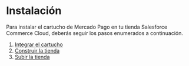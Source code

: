 # Instalación

Para instalar el cartucho de Mercado Pago en tu tienda Salesforce Commerce Cloud, deberás seguir los pasos enumerados a continuación.

1. [Integrar el cartucho](/developers/es/docs/salesforce/installation/cartridge-integration)
2. [Construir la tienda](/developers/es/docs/salesforce/installation/store-build)
3. [Subir la tienda](/developers/es/docs/salesforce/installation/store-deploy)
